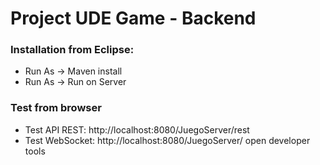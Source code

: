 # Project UDE Game - Backend

### Installation from Eclipse:
- Run As -> Maven install
- Run As -> Run on Server

### Test from browser
- Test API REST: http://localhost:8080/JuegoServer/rest
- Test WebSocket: http://localhost:8080/JuegoServer/ open developer tools
